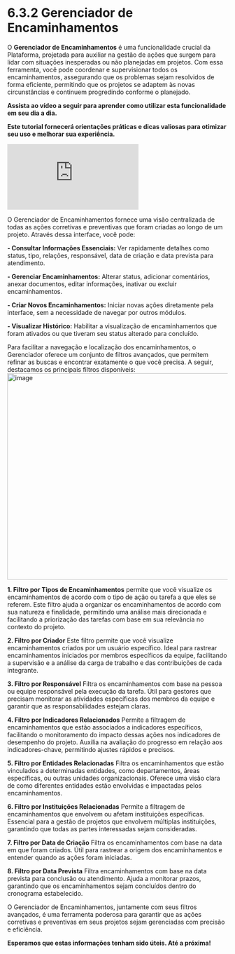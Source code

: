 # 6.3.2 Gerenciador de Encaminhamentos

O **Gerenciador de Encaminhamentos** é uma funcionalidade crucial da Plataforma, projetada para auxiliar na gestão de ações que surgem para lidar com situações inesperadas ou não planejadas em projetos. Com essa ferramenta, você pode coordenar e supervisionar todos os encaminhamentos, assegurando que os problemas sejam resolvidos de forma eficiente, permitindo que os projetos se adaptem às novas circunstâncias e continuem progredindo conforme o planejado.

**Assista ao vídeo a seguir para aprender como utilizar esta funcionalidade em seu dia a dia.** 

**Este tutorial fornecerá orientações práticas e dicas valiosas para otimizar seu uso e melhorar sua experiência.**

<div class="video-container">
  <iframe
    src="https://player.vimeo.com/video/1121518838"
    title="Tutoria Vimeo"
    frameborder="0"
    allow="autoplay; fullscreen; picture-in-picture"
    allowfullscreen>
  </iframe>
</div>

O Gerenciador de Encaminhamentos fornece uma visão centralizada de todas as ações corretivas e preventivas que foram criadas ao longo de um projeto. Através dessa interface, você pode:

**- Consultar Informações Essenciais:** Ver rapidamente detalhes como status, tipo, relações, responsável, data de criação e data prevista para atendimento.

**- Gerenciar Encaminhamentos:** Alterar status, adicionar comentários, anexar documentos, editar informações, inativar ou excluir encaminhamentos.

**- Criar Novos Encaminhamentos:** Iniciar novas ações diretamente pela interface, sem a necessidade de navegar por outros módulos.

**- Visualizar Histórico:** Habilitar a visualização de encaminhamentos que foram ativados ou que tiveram seu status alterado para concluído.

Para facilitar a navegação e localização dos encaminhamentos, o Gerenciador oferece um conjunto de filtros avançados, que permitem refinar as buscas e encontrar exatamente o que você precisa. A seguir, destacamos os principais filtros disponíveis:
<img width="1904" height="471" alt="image" src="https://github.com/user-attachments/assets/fa75f26b-7468-4c06-9c8a-79505d4d898c" />

**1. Filtro por Tipos de Encaminhamentos**
permite que você visualize os encaminhamentos de acordo com o tipo de ação ou tarefa a que eles se referem. Este filtro ajuda a organizar os encaminhamentos de acordo com sua natureza e finalidade, permitindo uma análise mais direcionada e facilitando a priorização das tarefas com base em sua relevância no contexto do projeto.

**2. Filtro por Criador**
Este filtro permite que você visualize encaminhamentos criados por um usuário específico. Ideal para rastrear encaminhamentos iniciados por membros específicos da equipe, facilitando a supervisão e a análise da carga de trabalho e das contribuições de cada integrante.

**3. Filtro por Responsável**
Filtra os encaminhamentos com base na pessoa ou equipe responsável pela execução da tarefa. Útil para gestores que precisam monitorar as atividades específicas dos membros da equipe e garantir que as responsabilidades estejam claras.

**4. Filtro por Indicadores Relacionados**
Permite a filtragem de encaminhamentos que estão associados a indicadores específicos, facilitando o monitoramento do impacto dessas ações nos indicadores de desempenho do projeto. Auxilia na avaliação do progresso em relação aos indicadores-chave, permitindo ajustes rápidos e precisos.

**5. Filtro por Entidades Relacionadas**
Filtra os encaminhamentos que estão vinculados a determinadas entidades, como departamentos, áreas específicas, ou outras unidades organizacionais. Oferece uma visão clara de como diferentes entidades estão envolvidas e impactadas pelos encaminhamentos.

**6. Filtro por Instituições Relacionadas**
Permite a filtragem de encaminhamentos que envolvem ou afetam instituições específicas. Essencial para a gestão de projetos que envolvem múltiplas instituições, garantindo que todas as partes interessadas sejam consideradas.

**7. Filtro por Data de Criação**
Filtra os encaminhamentos com base na data em que foram criados. Útil para rastrear a origem dos encaminhamentos e entender quando as ações foram iniciadas.

**8. Filtro por Data Prevista**
Filtra encaminhamentos com base na data prevista para conclusão ou atendimento. Ajuda a monitorar prazos, garantindo que os encaminhamentos sejam concluídos dentro do cronograma estabelecido.

 
O Gerenciador de Encaminhamentos, juntamente com seus filtros avançados, é uma ferramenta poderosa para garantir que as ações corretivas e preventivas em seus projetos sejam gerenciadas com precisão e eficiência. 

 
**Esperamos que estas informações tenham sido úteis. Até a próxima!**
